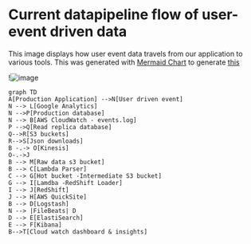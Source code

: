 # Current datapipeline flow of user-event driven data
This image displays how user event data travels from our application to various tools. This was generated with [Mermaid Chart](https://mermaidjs.github.io/) to generate [this](https://mermaidjs.github.io/mermaid-live-editor/#/view/eyJjb2RlIjoiZ3JhcGggVERcbkFbUHJvZHVjdGlvbiBBcHBsaWNhdGlvbl0gLS0-TltVc2VyIGRyaXZlbiBldmVudF1cbk4gLS0-IExbR29vZ2xlIEFuYWx5dGljc11cbk4gLS0-UFtQcm9kdWN0aW9uIGRhdGFiYXNlXVxuUCAtLT5RW1JlYWQgcmVwbGljYSBkYXRhYmFzZV1cblEtLT5SW1MzIGJ1Y2tldHNdXG5SLS0-U1tKc29uIGRvd25sb2Fkc11cbk4gLS0-IEJbQVdTIENsb3VkV2F0Y2ggLSBldmVudHMubG9nXVxuQiAtLi0-IE9bS2luZXNpc11cbk8tLi0-SlxuQiAtLT4gTVtSYXcgZGF0YSBzMyBidWNrZXRdXG5CIC0tPiBDW0xhbWJkYSBQYXJzZXJdXG5DIC0tPiBHW0hvdCBidWNrZXQgLUludGVybWVkaWF0ZSBTMyBidWNrZXRdXG5HIC0tPiBJW0xhbWRiYSAtUmVkU2hpZnQgTG9hZGVyXVxuSSAtLT4gSltSZWRTaGlmdF1cbkogLS0-IEhbQVdTIFF1aWNrU2l0ZV1cbkIgLS0-IERbTG9nc3Rhc2hdXG5EIC0tPiBFW0VsYXN0aVNlYXJjaF1cbkUgLS0-IEZbS2liYW5hXVxuQi0tPlRbQ2xvdWQgd2F0Y2ggZGFzaGJvYXJkICYgaW5zaWdodHNdXG4iLCJtZXJtYWlkIjp7InRoZW1lIjoiZGVmYXVsdCJ9fQ)

!![image](https://user-images.githubusercontent.com/3779697/71744789-5527ba00-2e36-11ea-9a43-a2a5296f2480.png)

```
graph TD
A[Production Application] -->N[User driven event]
N --> L[Google Analytics]
N -->P[Production database]
N --> B[AWS CloudWatch - events.log]
P -->Q[Read replica database]
Q-->R[S3 buckets]
R-->S[Json downloads]
B -.-> O[Kinesis]
O-.->J
B --> M[Raw data s3 bucket]
B --> C[Lambda Parser]
C --> G[Hot bucket -Intermediate S3 bucket]
G --> I[Lamdba -RedShift Loader]
I --> J[RedShift]
J --> H[AWS QuickSite]
B --> D[Logstash]
N --> |FileBeats| D 
D --> E[ElastiSearch]
E --> F[Kibana]
B-->T[Cloud watch dashboard & insights]

```
